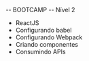 -- BOOTCAMP -- 
Nível 2
 - ReactJS
 - Configurando babel
 - Configurando Webpack
 - Criando componentes
 - Consumindo APIs